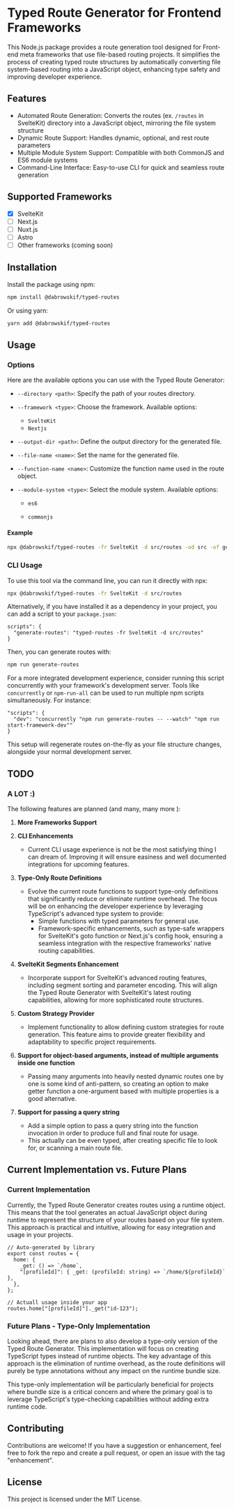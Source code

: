 # Typed Route Generator for Frontend Frameworks

This Node.js package provides a route generation tool designed for Front-end meta frameworks that use file-based routing projects. It simplifies the process of creating typed route structures by automatically converting file system-based routing into a JavaScript object, enhancing type safety and improving developer experience.

## Features

- Automated Route Generation: Converts the routes (ex. `/routes` in SvelteKit) directory into a JavaScript object, mirroring the file system structure
- Dynamic Route Support: Handles dynamic, optional, and rest route parameters
- Multiple Module System Support: Compatible with both CommonJS and ES6 module systems
- Command-Line Interface: Easy-to-use CLI for quick and seamless route generation

## Supported Frameworks

- [x] SvelteKit
- [ ] Next.js
- [ ] Nuxt.js
- [ ] Astro
- [ ] Other frameworks (coming soon)

## Installation

Install the package using npm:

```bash
npm install @dabrowskif/typed-routes
```

Or using yarn:

```bash
yarn add @dabrowskif/typed-routes
```

## Usage

### Options

Here are the available options you can use with the Typed Route Generator:

- `--directory <path>`: Specify the path of your routes directory.
- `--framework <type>`: Choose the framework. Available options:
  - `SvelteKit`
  - `Nextjs`
- `--output-dir <path>`: Define the output directory for the generated file.
- `--file-name <name>`: Set the name for the generated file.
- `--function-name <name>`: Customize the function name used in the route object.
- `--module-system <type>`: Select the module system. Available options:

  - `es6`

  - `commonjs`

#### Example

```bash
npx @dabrowskif/typed-routes -fr SvelteKit -d src/routes -od src -of generated-typed-routes.ts -fn _getRoute
```

### CLI Usage

To use this tool via the command line, you can run it directly with npx:

```bash
npx @dabrowskif/typed-routes -fr SvelteKit -d src/routes
```

Alternatively, if you have installed it as a dependency in your project, you can add a script to your `package.json`:

```
scripts": {
  "generate-routes": "typed-routes -fr SvelteKit -d src/routes"
}
```

Then, you can generate routes with:

```bash
npm run generate-routes
```

For a more integrated development experience, consider running this script concurrently with your framework's development server. Tools like `concurrently` or `npm-run-all` can be used to run multiple npm scripts simultaneously. For instance:

```
"scripts": {
  "dev": "concurrently "npm run generate-routes -- --watch" "npm run start-framework-dev""
}
```

This setup will regenerate routes on-the-fly as your file structure changes, alongside your normal development server.

## TODO

### A LOT :)

The following features are planned (and many, many more ):

1. **More Frameworks Support**

2. **CLI Enhancements**

   - Current CLI usage experience is not be the most satisfying thing I can dream of. Improving it will ensure easiness and well documented integrations for upcoming features.

3. **Type-Only Route Definitions**

   - Evolve the current route functions to support type-only definitions that significantly reduce or eliminate runtime overhead. The focus will be on enhancing the developer experience by leveraging TypeScript's advanced type system to provide:
     - Simple functions with typed parameters for general use.
     - Framework-specific enhancements, such as type-safe wrappers for SvelteKit's goto function or Next.js's config hook, ensuring a seamless integration with the respective frameworks' native routing capabilities.

4. **SvelteKit Segments Enhancement**

   - Incorporate support for SvelteKit's advanced routing features, including segment sorting and parameter encoding. This will align the Typed Route Generator with SvelteKit's latest routing capabilities, allowing for more sophisticated route structures.

5. **Custom Strategy Provider**

   - Implement functionality to allow defining custom strategies for route generation. This feature aims to provide greater flexibility and adaptability to specific project requirements.

6. **Support for object-based arguments, instead of multiple arguments inside one function**

   - Passing many arguments into heavily nested dynamic routes one by one is some kind of anti-pattern, so creating an option to make getter function a one-argument based with multiple properties is a good alternative.

7. **Support for passing a query string**
   - Add a simple option to pass a query string into the function invocation in order to produce full and final route for usage.
   - This actually can be even typed, after creating specific file to look for, or scanning a main route file.

## Current Implementation vs. Future Plans

### Current Implementation

Currently, the Typed Route Generator creates routes using a runtime object. This means that the tool generates an actual JavaScript object during runtime to represent the structure of your routes based on your file system. This approach is practical and intuitive, allowing for easy integration and usage in your projects.

```
// Auto-generated by library
export const routes = {
  home: {
    _get: () => `/home`,
    "[profileId]": { _get: (profileId: string) => `/home/${profileId}` },
  },
};

// Actuall usage inside your app
routes.home["[profileId]"]._get("id-123");
```

### Future Plans - Type-Only Implementation

Looking ahead, there are plans to also develop a type-only version of the Typed Route Generator. This implementation will focus on creating TypeScript types instead of runtime objects. The key advantage of this approach is the elimination of runtime overhead, as the route definitions will purely be type annotations without any impact on the runtime bundle size.

This type-only implementation will be particularly beneficial for projects where bundle size is a critical concern and where the primary goal is to leverage TypeScript's type-checking capabilities without adding extra runtime code.

## Contributing

Contributions are welcome! If you have a suggestion or enhancement, feel free to fork the repo and create a pull request, or open an issue with the tag "enhancement".

## License

This project is licensed under the MIT License.
